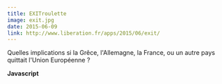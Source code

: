 ```yaml
---
title: EXITroulette
image: exit.jpg
date: 2015-06-09
link: http://www.liberation.fr/apps/2015/06/exit/
---
```


Quelles implications si la Grêce, l'Allemagne, la France, ou un autre pays quittait l'Union Européenne ?
  
**Javascript**